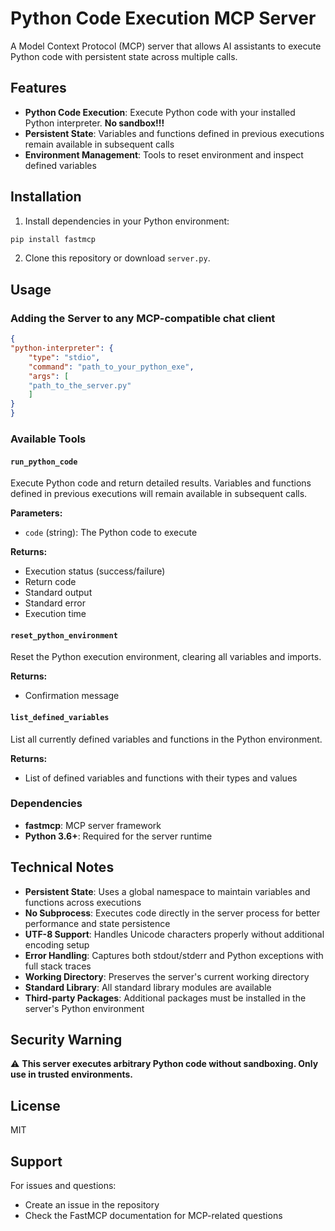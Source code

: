 # Python Code Execution MCP Server

A Model Context Protocol (MCP) server that allows AI assistants to execute Python code with persistent state across multiple calls.

## Features

- **Python Code Execution**: Execute Python code with your installed Python interpreter. **No sandbox!!!**
- **Persistent State**: Variables and functions defined in previous executions remain available in subsequent calls
- **Environment Management**: Tools to reset environment and inspect defined variables

## Installation

1. Install dependencies in your Python environment:
```bash
pip install fastmcp
```

2. Clone this repository or download `server.py`.

## Usage

### Adding the Server to any MCP-compatible chat client

```json
{
"python-interpreter": {
	"type": "stdio",
	"command": "path_to_your_python_exe",
	"args": [
	"path_to_the_server.py"
	]
}
}
```

### Available Tools

#### `run_python_code`

Execute Python code and return detailed results. Variables and functions defined in previous executions will remain available in subsequent calls.

**Parameters:**
- `code` (string): The Python code to execute

**Returns:**
- Execution status (success/failure)
- Return code
- Standard output
- Standard error  
- Execution time

#### `reset_python_environment`

Reset the Python execution environment, clearing all variables and imports.

**Returns:**
- Confirmation message

#### `list_defined_variables`

List all currently defined variables and functions in the Python environment.

**Returns:**
- List of defined variables and functions with their types and values


### Dependencies

- **fastmcp**: MCP server framework
- **Python 3.6+**: Required for the server runtime

## Technical Notes

- **Persistent State**: Uses a global namespace to maintain variables and functions across executions
- **No Subprocess**: Executes code directly in the server process for better performance and state persistence
- **UTF-8 Support**: Handles Unicode characters properly without additional encoding setup
- **Error Handling**: Captures both stdout/stderr and Python exceptions with full stack traces
- **Working Directory**: Preserves the server's current working directory
- **Standard Library**: All standard library modules are available
- **Third-party Packages**: Additional packages must be installed in the server's Python environment

## Security Warning

⚠️ **This server executes arbitrary Python code without sandboxing. Only use in trusted environments.**

## License

MIT

## Support

For issues and questions:
- Create an issue in the repository
- Check the FastMCP documentation for MCP-related questions